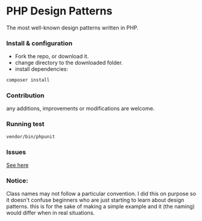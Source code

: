 # PHP Design Patterns

The most well-known design patterns written in PHP.

### Install & configuration

- Fork the repo, or download it.
- change directory to the downloaded folder.
- install dependencies:

```bash
composer install
```

### Contribution

any additions, improvements or modifications are welcome.

### Running test

```bash
vendor/bin/phpunit
```

### Issues

[See here](https://github.com/celyes/design-patterns-php/issues) 

### Notice:

Class names may not follow a particular convention. I did this on purpose so it doesn't confuse beginners who are just starting to learn about design patterns. this is for the sake of making a simple example and it (the naming) would differ when in real situations.